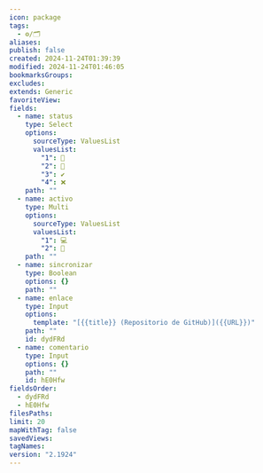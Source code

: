 ```yaml
---
icon: package
tags:
  - ⚙️/🗂️
aliases: 
publish: false
created: 2024-11-24T01:39:39
modified: 2024-11-24T01:46:05
bookmarksGroups: 
excludes: 
extends: Generic
favoriteView: 
fields:
  - name: status
    type: Select
    options:
      sourceType: ValuesList
      valuesList:
        "1": 🔲
        "2": 🔳
        "3": ✔️
        "4": ❌
    path: ""
  - name: activo
    type: Multi
    options:
      sourceType: ValuesList
      valuesList:
        "1": 💻
        "2": 📱
    path: ""
  - name: sincronizar
    type: Boolean
    options: {}
    path: ""
  - name: enlace
    type: Input
    options:
      template: "[{{title}} (Repositorio de GitHub)]({{URL}})"
    path: ""
    id: dydFRd
  - name: comentario
    type: Input
    options: {}
    path: ""
    id: hE0Hfw
fieldsOrder:
  - dydFRd
  - hE0Hfw
filesPaths: 
limit: 20
mapWithTag: false
savedViews: 
tagNames: 
version: "2.1924"
---
```

